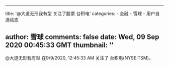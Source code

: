 
---
title: '@大道无形我有型 关注了股票 台积电'
categories: 
    - 金融
    - 雪球
    - 用户自选动态

author: 雪球
comments: false
date: Wed, 09 Sep 2020 00:45:33 GMT
thumbnail: ''
---

<div>   
@大道无形我有型 在9/9/2020, 12:45:33 AM 关注了 台积电(NYSE:TSM)。  
</div>
            